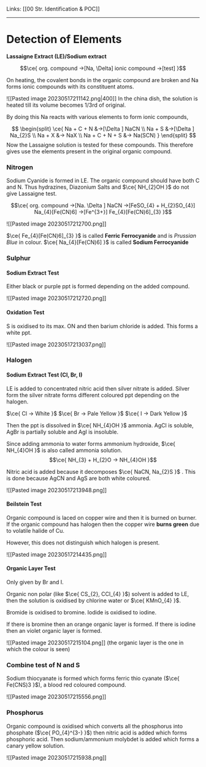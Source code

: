 Links: [[00 Str. Identification & POC]]
___
# Detection of Elements
**Lassaigne Extract (LE)/Sodium extract**

$$\ce{ org. compound ->[Na, \Delta] ionic compound ->[test] }$$

On heating, the covalent bonds in the organic compound are broken and Na forms ionic compounds with its constituent atoms. 

![[Pasted image 20230517211142.png|400]]
In the china dish, the solution is heated till its volume becomes 1/3rd of original. 

By doing this Na reacts with various elements to form ionic compounds,

$$
\begin{split}
\ce{ 
Na + C + N &->[\Delta ] NaCN \\
Na + S &->[\Delta ] Na_{2}S \\
Na + X &-> NaX \\
Na + C + N + S &-> Na(SCN)
 }
\end{split}
$$
Now the Lassaigne solution is tested for these compounds. This therefore gives use the elements present in the original organic compound. 

### Nitrogen
Sodium Cyanide is formed in LE.
The organic compound should have both C and N. Thus hydrazines, Diazonium Salts and $\ce{ NH_{2}OH }$ do not give Lassaigne test.  

$$\ce{ org. compound ->[Na. \Delta ] NaCN ->[FeSO_{4} + H_{2}SO_{4}] Na_{4}[Fe(CN)6] ->[Fe^{3+}] Fe_{4}[Fe(CN)6]_{3} }$$

![[Pasted image 20230517212700.png]]

$\ce{ Fe_{4}[Fe(CN)6]_{3} }$ is called **Ferric Ferrocyanide** and is *Prussian Blue* in colour.
$\ce{ Na_{4}[Fe(CN)6] }$ is called **Sodium Ferrocyanide**


### Sulphur 
#### Sodium Extract Test
Either black or purple ppt is formed depending on the added compound. 

![[Pasted image 20230517212720.png]]

#### Oxidation Test
S is oxidised to its max. ON and then barium chloride is added. This forms a white ppt. 

![[Pasted image 20230517213037.png]]

### Halogen
#### Sodium Extract Test (Cl, Br, I)
LE is added to concentrated nitric acid then silver nitrate is added. Silver form the silver nitrate forms different coloured ppt depending on the halogen. 

$\ce{ Cl -> White }$
$\ce{ Br -> Pale Yellow }$
$\ce{ I -> Dark Yellow }$

Then the ppt is dissolved in $\ce{ NH_{4}OH }$ ammonia. AgCl is soluble, AgBr is partially soluble and AgI is insoluble.   

Since adding ammonia to water forms ammonium hydroxide, $\ce{ NH_{4}OH }$ is also called ammonia solution. 
$$\ce{ NH_{3} + H_{2}O -> NH_{4}OH }$$

Nitric acid is added because it decomposes $\ce{ NaCN, Na_{2}S }$ . This is done because AgCN and AgS are both white coloured. 

![[Pasted image 20230517213948.png]]

#### Beilstein Test
Organic compound is laced on copper wire and then it is burned on burner. If the organic compound has halogen then the copper wire **burns green** due to volatile halide of Cu. 

However, this does not distinguish which halogen is present. 

![[Pasted image 20230517214435.png]]

#### Organic Layer Test
Only given by Br and I. 

Organic non polar (like $\ce{ CS_{2}, CCl_{4} }$) solvent is added to LE, then the solution is oxidised by chlorine water or $\ce{ KMnO_{4} }$. 

Bromide is oxidised to bromine. Iodide is oxidised to iodine.

If there is bromine then an orange organic layer is formed. 
If there is iodine then an violet organic layer is formed. 

![[Pasted image 20230517215104.png]]
(the organic layer is the one in which the colour is seen)

### Combine test of N and S
Sodium thiocyanate is formed which forms ferric thio cyanate ($\ce{ Fe(CNS)3 }$), a blood red coloured compound. 

![[Pasted image 20230517215556.png]]

### Phosphorus
Organic compound is oxidised which converts all the phosphorus into phosphate ($\ce{ PO_{4}^{3-} }$) then nitric acid is added which forms phosphoric acid. Then sodium/ammonium molybdet is added which forms a canary yellow solution. 

![[Pasted image 20230517215938.png]]
